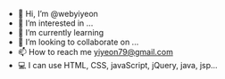 - 👋 Hi, I’m @webyiyeon
- 👀 I’m interested in ...
- 🎾 I’m currently learning 
- 💞️ I’m looking to collaborate on ...
- 📫 How to reach me yiyeon79@gmail.com
- 💻 I can use HTML, CSS, javaScript, jQuery, java, jsp...

<!---
webyiyeon/webyiyeon is a ✨ special ✨ repository because its `README.md` (this file) appears on your GitHub profile.
You can click the Preview link to take a look at your changes.
--->
